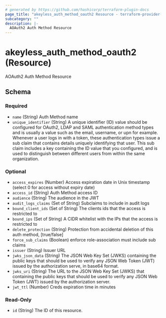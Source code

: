 ```yaml
---
# generated by https://github.com/hashicorp/terraform-plugin-docs
page_title: "akeyless_auth_method_oauth2 Resource - terraform-provider-akeyless"
subcategory: ""
description: |-
  AOAuth2 Auth Method Resource
---
```


# akeyless_auth_method_oauth2 (Resource)

AOAuth2 Auth Method Resource



<!-- schema generated by tfplugindocs -->
## Schema

### Required

- `name` (String) Auth Method name
- `unique_identifier` (String) A unique identifier (ID) value should be configured for OAuth2, LDAP and SAML authentication method types and is usually a value such as the email, username, or upn for example. Whenever a user logs in with a token, these authentication types issue a sub claim that contains details uniquely identifying that user. This sub claim includes a key containing the ID value that you configured, and is used to distinguish between different users from within the same organization.

### Optional

- `access_expires` (Number) Access expiration date in Unix timestamp (select 0 for access without expiry date)
- `access_id` (String) Auth Method access ID
- `audience` (String) The audience in the JWT
- `audit_logs_claims` (Set of String) Subclaims to include in audit logs
- `bound_client_ids` (Set of String) The clients ids that the access is restricted to
- `bound_ips` (Set of String) A CIDR whitelist with the IPs that the access is restricted to
- `delete_protection` (String) Protection from accidental deletion of this auth method, [true/false]
- `force_sub_claims` (Boolean) enforce role-association must include sub claims
- `issuer` (String) Issuer URL
- `jwks_json_data` (String) The JSON Web Key Set (JWKS) containing the public keys that should be used to verify any JSON Web Token (JWT) issued by the authorization serve, in base64 format.
- `jwks_uri` (String) The URL to the JSON Web Key Set (JWKS) that containing the public keys that should be used to verify any JSON Web Token (JWT) issued by the authorization server.
- `jwt_ttl` (Number) Creds expiration time in minutes

### Read-Only

- `id` (String) The ID of this resource.


